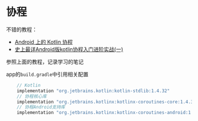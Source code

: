 # 协程

不错的教程：

+ [Android 上的 Kotlin 协程](https://developer.android.com/kotlin/coroutines?hl=zh-cn)
+ [史上最详Android版kotlin协程入门进阶实战(一)](https://juejin.cn/post/6953441828100112392)



参照上面的教程，记录学习的笔记

app的`build.gradle`中引用相关配置

```java
    // Kotlin
    implementation "org.jetbrains.kotlin:kotlin-stdlib:1.4.32"
    // 协程核心库
    implementation "org.jetbrains.kotlinx:kotlinx-coroutines-core:1.4.3"
    // 协程Android支持库
    implementation "org.jetbrains.kotlinx:kotlinx-coroutines-android:1.4.3"
```



